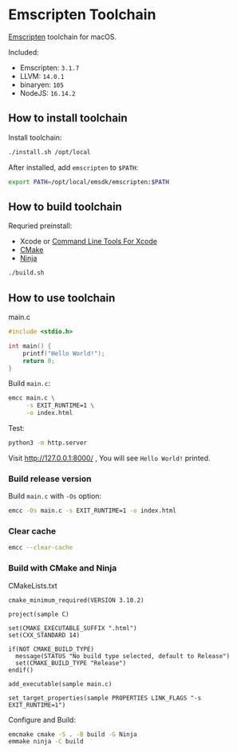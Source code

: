 # Emscripten Toolchain

[Emscripten](https://emscripten.org/) toolchain for macOS.

Included:
- Emscripten: `3.1.7`
- LLVM: `14.0.1`
- binaryen: `105`
- NodeJS: `16.14.2`

## How to install toolchain

Install toolchain:

```bash
./install.sh /opt/local
```

After installed, add `emscripten` to `$PATH`:

```bash
export PATH=/opt/local/emsdk/emscripten:$PATH
```

## How to build toolchain

Requried preinstall:

- Xcode or [Command Line Tools For Xcode](https://developer.apple.com/download/all/)
- [CMake](https://cmake.org/)
- [Ninja](https://ninja-build.org/)

```bash
./build.sh
```

## How to use toolchain

main.c

```c
#include <stdio.h>

int main() {
    printf("Hello World!");
    return 0;
}
```

Build `main.c`:

```bash
emcc main.c \
     -s EXIT_RUNTIME=1 \
     -o index.html
```

Test:

```bash
python3 -m http.server
```

Visit http://127.0.0.1:8000/ , You will see `Hello World!` printed.

### Build release version

Build `main.c` with `-Os` option:

```bash
emcc -Os main.c -s EXIT_RUNTIME=1 -o index.html
```

### Clear cache

```bash
emcc --clear-cache
```

### Build with CMake and Ninja

CMakeLists.txt

```
cmake_minimum_required(VERSION 3.10.2)

project(sample C)

set(CMAKE_EXECUTABLE_SUFFIX ".html")
set(CXX_STANDARD 14)

if(NOT CMAKE_BUILD_TYPE)
  message(STATUS "No build type selected, default to Release")
  set(CMAKE_BUILD_TYPE "Release")
endif()

add_executable(sample main.c)

set_target_properties(sample PROPERTIES LINK_FLAGS "-s EXIT_RUNTIME=1")
```

Configure and Build:

```bash
emcmake cmake -S . -B build -G Ninja
emmake ninja -C build
```
